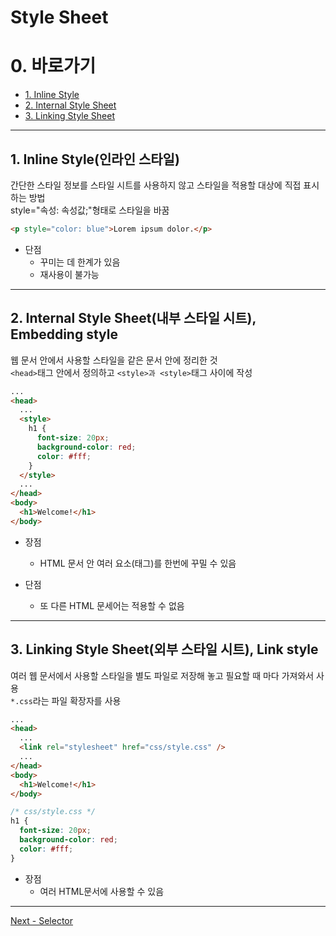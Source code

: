 # Style Sheet

# 0. 바로가기

- [1. Inline Style](#1-inline-style인라인-스타일)
- [2. Internal Style Sheet](#2-internal-style-sheet내부-스타일-시트-embedding-style)
- [3. Linking Style Sheet](#3-linking-style-sheet외부-스타일-시트-link-style)

---

## 1. Inline Style(인라인 스타일)

간단한 스타일 정보를 스타일 시트를 사용하지 않고 스타일을 적용할 대상에 직접 표시하는 방법  
style="속성: 속성값;"형태로 스타일을 바꿈

```html
<p style="color: blue">Lorem ipsum dolor.</p>
```

- 단점
  - 꾸미는 데 한계가 있음
  - 재사용이 불가능

---

## 2. Internal Style Sheet(내부 스타일 시트), Embedding style

웹 문서 안에서 사용할 스타일을 같은 문서 안에 정리한 것  
`<head>`태그 안에서 정의하고 `<style>과 <style>`태그 사이에 작성

```html
...
<head>
  ...
  <style>
    h1 {
      font-size: 20px;
      background-color: red;
      color: #fff;
    }
  </style>
  ...
</head>
<body>
  <h1>Welcome!</h1>
</body>
```

- 장점

  - HTML 문서 안 여러 요소(태그)를 한번에 꾸밀 수 있음

- 단점
  - 또 다른 HTML 문세어는 적용할 수 없음

---

## 3. Linking Style Sheet(외부 스타일 시트), Link style

여러 웹 문서에서 사용할 스타일을 별도 파일로 저장해 놓고 필요할 때 마다 가져와서 사용  
`*.css`라는 파일 확장자를 사용

```html
...
<head>
  ...
  <link rel="stylesheet" href="css/style.css" />
  ...
</head>
<body>
  <h1>Welcome!</h1>
</body>
```

```css
/* css/style.css */
h1 {
  font-size: 20px;
  background-color: red;
  color: #fff;
}
```

- 장점
  - 여러 HTML문서에 사용할 수 있음

---

[Next - Selector](/CSS/Selector.md)
